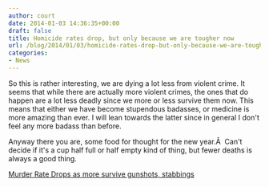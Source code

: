 ```yaml
---
author: court
date: 2014-01-03 14:36:35+00:00
draft: false
title: Homicide rates drop, but only because we are tougher now
url: /blog/2014/01/03/homicide-rates-drop-but-only-because-we-are-tougher-now/
categories:
- News
---
```


So this is rather interesting, we are dying a lot less from violent crime. It seems that while there are actually more violent crimes, the ones that do happen are a lot less deadly since we more or less survive them now. This means that either we have become stupendous badasses, or medicine is more amazing than ever. I will lean towards the latter since in general I don't feel any more badass than before.

Anyway there you are, some food for thought for the new year.Â  Can't decide if it's a cup half full or half empty kind of thing, but fewer deaths is always a good thing.

[Murder Rate Drops as more survive gunshots, stabbings]( http://www.cbc.ca/news/canada/ottawa/murder-rate-drops-as-more-survive-gunshots-stabbings-1.2481904?cmp=rss)






